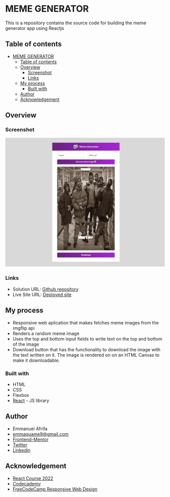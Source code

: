 # MEME GENERATOR

This is a repository contains the source code for building the meme generator app using Reactjs

## Table of contents

- [MEME GENERATOR](#meme-generator)
  - [Table of contents](#table-of-contents)
  - [Overview](#overview)
    - [Screenshot](#screenshot)
    - [Links](#links)
  - [My process](#my-process)
    - [Built with](#built-with)
  - [Author](#author)
  - [Acknowledgement](#acknowledgement)

## Overview

### Screenshot

![Screenshot of the webpage](./Screenshot_8-9-2024_192221_localhost.jpeg)

### Links

- Solution URL: [Github repository](https://github.com/Emmanuel-Afrifa/meme-generator)
- Live Site URL: [Deployed site](https://letshahaha.netlify.app/)

## My process
- Responsive web aplication that makes fetches meme images from the imgflip api
- Renders a random meme image 
- Uses the top and bottom input fields to write text on the top and bottom of the image
- Download button that has the functionality to download the image with the text written on it. The image is rendered on on an HTML Canvas to make it downloadable.

### Built with

- HTML
- CSS
- Flexbox
- [React](https://reactjs.org/) - JS library


## Author
- Emmanuel Afrifa
- [emmaquame9@gmail.com](mailto:emmaquame9@gmail.com)
- [Frontend-Mentor](https://www.frontendmentor.io/profile/Emmanuel-Afrifa)
- [Twitter](https://twitter.com/Emma33712365)
- [Linkedin](https://www.linkedin.com/in/emmanuel-afrifa-840674214/)

## Acknowledgement
- [React Course 2022](https://www.youtube.com/watch?v=bMknfKXIFA8&t=122s&pp=ygVHUmVhY3QgQ291cnNlICBCZWdpbm5lcnMgVHV0b3JpYWwgZm9yIFJlYWN0IEphdmFTY3JpcHQgTGlicmFyeSAyMDIyXzM2MHA%3D)
- [Codecademy](https://www.codecademy.com/)
- [FreeCodeCamp Responsive Web Design](https://www.freecodecamp.org/learn/responsive-web-design/)